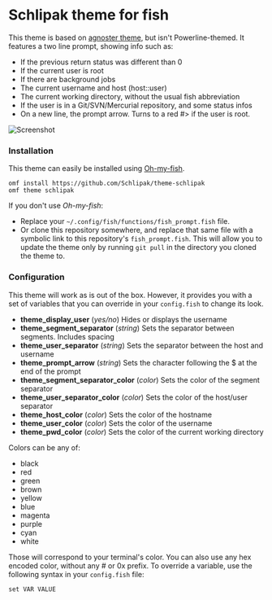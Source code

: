 # Schlipak theme for fish

This theme is based on [agnoster theme](https://github.com/oh-my-fish/theme-agnoster), but isn't Powerline-themed.
It features a two line prompt, showing info such as:

- If the previous return status was different than 0
- If the current user is root
- If there are background jobs
- The current username and host (host::user)
- The current working directory, without the usual fish abbreviation
- If the user is in a Git/SVN/Mercurial repository, and some status infos
- On a new line, the prompt arrow. Turns to a red #> if the user is root.

![Screenshot](http://i.imgur.com/IbKzoAy.png)

### Installation

This theme can easily be installed using [Oh-my-fish](https://github.com/oh-my-fish/oh-my-fish).

```
omf install https://github.com/Schlipak/theme-schlipak
omf theme schlipak
```

If you don't use *Oh-my-fish*:
- Replace your `~/.config/fish/functions/fish_prompt.fish` file.
- Or clone this repository somewhere, and replace that same file with a symbolic link to this repository's `fish_prompt.fish`. This will allow you to update the theme only by running `git pull` in the directory you cloned the theme to.

### Configuration

This theme will work as is out of the box. However, it provides you with a set of variables that you can override in your `config.fish` to change its look.

- **theme_display_user** (*yes/no*) Hides or displays the username
- **theme_segment_separator** (*string*) Sets the separator between segments. Includes spacing
- **theme_user_separator** (*string*) Sets the separator between the host and username
- **theme_prompt_arrow** (*string*) Sets the character following the $ at the end of the prompt
- **theme_segment_separator_color** (*color*) Sets the color of the segment separator
- **theme_user_separator_color** (*color*) Sets the color of the host/user separator
- **theme_host_color** (*color*) Sets the color of the hostname
- **theme_user_color** (*color*) Sets the color of the username
- **theme_pwd_color** (*color*) Sets the color of the current working directory

Colors can be any of:
- black
- red
- green
- brown
- yellow
- blue
- magenta
- purple
- cyan
- white

Those will correspond to your terminal's color. You can also use any hex encoded color, without any # or 0x prefix.
To override a variable, use the following syntax in your `config.fish` file:
``` fish
set VAR VALUE
```
